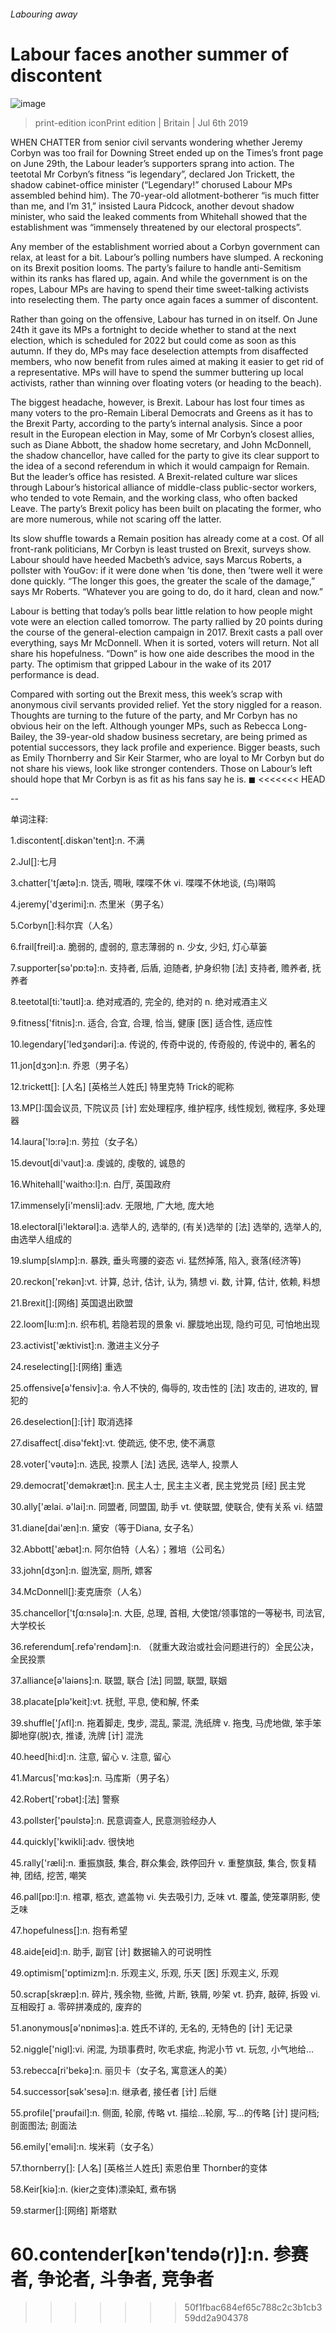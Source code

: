 ###### Labouring away
# Labour faces another summer of discontent 
![image](images/20190706_BRP503.jpg) 
> print-edition iconPrint edition | Britain | Jul 6th 2019 
WHEN CHATTER from senior civil servants wondering whether Jeremy Corbyn was too frail for Downing Street ended up on the Times’s front page on June 29th, the Labour leader’s supporters sprang into action. The teetotal Mr Corbyn’s fitness “is legendary”, declared Jon Trickett, the shadow cabinet-office minister (“Legendary!” chorused Labour MPs assembled behind him). The 70-year-old allotment-botherer “is much fitter than me, and I’m 31,” insisted Laura Pidcock, another devout shadow minister, who said the leaked comments from Whitehall showed that the establishment was “immensely threatened by our electoral prospects”. 
Any member of the establishment worried about a Corbyn government can relax, at least for a bit. Labour’s polling numbers have slumped. A reckoning on its Brexit position looms. The party’s failure to handle anti-Semitism within its ranks has flared up, again. And while the government is on the ropes, Labour MPs are having to spend their time sweet-talking activists into reselecting them. The party once again faces a summer of discontent. 
Rather than going on the offensive, Labour has turned in on itself. On June 24th it gave its MPs a fortnight to decide whether to stand at the next election, which is scheduled for 2022 but could come as soon as this autumn. If they do, MPs may face deselection attempts from disaffected members, who now benefit from rules aimed at making it easier to get rid of a representative. MPs will have to spend the summer buttering up local activists, rather than winning over floating voters (or heading to the beach). 
The biggest headache, however, is Brexit. Labour has lost four times as many voters to the pro-Remain Liberal Democrats and Greens as it has to the Brexit Party, according to the party’s internal analysis. Since a poor result in the European election in May, some of Mr Corbyn’s closest allies, such as Diane Abbott, the shadow home secretary, and John McDonnell, the shadow chancellor, have called for the party to give its clear support to the idea of a second referendum in which it would campaign for Remain. But the leader’s office has resisted. A Brexit-related culture war slices through Labour’s historical alliance of middle-class public-sector workers, who tended to vote Remain, and the working class, who often backed Leave. The party’s Brexit policy has been built on placating the former, who are more numerous, while not scaring off the latter. 
Its slow shuffle towards a Remain position has already come at a cost. Of all front-rank politicians, Mr Corbyn is least trusted on Brexit, surveys show. Labour should have heeded Macbeth’s advice, says Marcus Roberts, a pollster with YouGov: if it were done when ’tis done, then ’twere well it were done quickly. “The longer this goes, the greater the scale of the damage,” says Mr Roberts. “Whatever you are going to do, do it hard, clean and now.” 
Labour is betting that today’s polls bear little relation to how people might vote were an election called tomorrow. The party rallied by 20 points during the course of the general-election campaign in 2017. Brexit casts a pall over everything, says Mr McDonnell. When it is sorted, voters will return. Not all share his hopefulness. “Down” is how one aide describes the mood in the party. The optimism that gripped Labour in the wake of its 2017 performance is dead. 
Compared with sorting out the Brexit mess, this week’s scrap with anonymous civil servants provided relief. Yet the story niggled for a reason. Thoughts are turning to the future of the party, and Mr Corbyn has no obvious heir on the left. Although younger MPs, such as Rebecca Long-Bailey, the 39-year-old shadow business secretary, are being primed as potential successors, they lack profile and experience. Bigger beasts, such as Emily Thornberry and Sir Keir Starmer, who are loyal to Mr Corbyn but do not share his views, look like stronger contenders. Those on Labour’s left should hope that Mr Corbyn is as fit as his fans say he is. ◼ 
<<<<<<< HEAD
-- 
 单词注释:
1.discontent[.diskәn'tent]:n. 不满 
2.Jul[]:七月 
3.chatter['tʃætә]:n. 饶舌, 啁啾, 喋喋不休 vi. 喋喋不休地谈, (鸟)啭鸣 
4.jeremy['dʒerimi]:n. 杰里米（男子名） 
5.Corbyn[]:科尔宾（人名） 
6.frail[freil]:a. 脆弱的, 虚弱的, 意志薄弱的 n. 少女, 少妇, 灯心草篓 
7.supporter[sә'pɒ:tә]:n. 支持者, 后盾, 迫随者, 护身织物 [法] 支持者, 赡养者, 抚养者 
8.teetotal[ti:'tәutl]:a. 绝对戒酒的, 完全的, 绝对的 n. 绝对戒酒主义 
9.fitness['fitnis]:n. 适合, 合宜, 合理, 恰当, 健康 [医] 适合性, 适应性 
10.legendary['ledʒәndәri]:a. 传说的, 传奇中说的, 传奇般的, 传说中的, 著名的 
11.jon[dʒɔn]:n. 乔恩（男子名） 
12.trickett[]: [人名] [英格兰人姓氏] 特里克特 Trick的昵称 
13.MP[]:国会议员, 下院议员 [计] 宏处理程序, 维护程序, 线性规划, 微程序, 多处理器 
14.laura['lɔ:rә]:n. 劳拉（女子名） 
15.devout[di'vaut]:a. 虔诚的, 虔敬的, 诚恳的 
16.Whitehall['waithɔ:l]:n. 白厅, 英国政府 
17.immensely[i'mensli]:adv. 无限地, 广大地, 庞大地 
18.electoral[i'lektәrәl]:a. 选举人的, 选举的, (有关)选举的 [法] 选举的, 选举人的, 由选举人组成的 
19.slump[slʌmp]:n. 暴跌, 垂头弯腰的姿态 vi. 猛然掉落, 陷入, 衰落(经济等) 
20.reckon['rekәn]:vt. 计算, 总计, 估计, 认为, 猜想 vi. 数, 计算, 估计, 依赖, 料想 
21.Brexit[]:[网络] 英国退出欧盟 
22.loom[lu:m]:n. 织布机, 若隐若现的景象 vi. 朦胧地出现, 隐约可见, 可怕地出现 
23.activist['æktivist]:n. 激进主义分子 
24.reselecting[]:[网络] 重选 
25.offensive[ә'fensiv]:a. 令人不快的, 侮辱的, 攻击性的 [法] 攻击的, 进攻的, 冒犯的 
26.deselection[]:[计] 取消选择 
27.disaffect[.disә'fekt]:vt. 使疏远, 使不忠, 使不满意 
28.voter['vәutә]:n. 选民, 投票人 [法] 选民, 选举人, 投票人 
29.democrat['demәkræt]:n. 民主人士, 民主主义者, 民主党党员 [经] 民主党 
30.ally['ælai. ә'lai]:n. 同盟者, 同盟国, 助手 vt. 使联盟, 使联合, 使有关系 vi. 结盟 
31.diane[dai'æn]:n. 黛安（等于Diana, 女子名） 
32.Abbott['æbət]:n. 阿尔伯特（人名）；雅培（公司名） 
33.john[dʒɔn]:n. 盥洗室, 厕所, 嫖客 
34.McDonnell[]:麦克唐奈（人名） 
35.chancellor['tʃɑ:nsәlә]:n. 大臣, 总理, 首相, 大使馆/领事馆的一等秘书, 司法官, 大学校长 
36.referendum[.refә'rendәm]:n. （就重大政治或社会问题进行的）全民公决，全民投票 
37.alliance[ә'laiәns]:n. 联盟, 联合 [法] 同盟, 联盟, 联姻 
38.placate[plә'keit]:vt. 抚慰, 平息, 使和解, 怀柔 
39.shuffle['ʃʌfl]:n. 拖着脚走, 曳步, 混乱, 蒙混, 洗纸牌 v. 拖曳, 马虎地做, 笨手笨脚地穿(脱)衣, 推诿, 洗牌 [计] 混洗 
40.heed[hi:d]:n. 注意, 留心 v. 注意, 留心 
41.Marcus['mɑ:kәs]:n. 马库斯（男子名） 
42.Robert['rɔbәt]:[法] 警察 
43.pollster['pәulstә]:n. 民意调查人, 民意测验经办人 
44.quickly['kwikli]:adv. 很快地 
45.rally['ræli]:n. 重振旗鼓, 集合, 群众集会, 跌停回升 v. 重整旗鼓, 集合, 恢复精神, 团结, 挖苦, 嘲笑 
46.pall[pɒ:l]:n. 棺罩, 柩衣, 遮盖物 vi. 失去吸引力, 乏味 vt. 覆盖, 使笼罩阴影, 使乏味 
47.hopefulness[]:n. 抱有希望 
48.aide[eid]:n. 助手, 副官 [计] 数据输入的可说明性 
49.optimism['ɒptimizm]:n. 乐观主义, 乐观, 乐天 [医] 乐观主义, 乐观 
50.scrap[skræp]:n. 碎片, 残余物, 些微, 片断, 铁屑, 吵架 vt. 扔弃, 敲碎, 拆毁 vi. 互相殴打 a. 零碎拼凑成的, 废弃的 
51.anonymous[ә'nɒnimәs]:a. 姓氏不详的, 无名的, 无特色的 [计] 无记录 
52.niggle['nigl]:vi. 闲混, 为琐事费时, 吹毛求疵, 拘泥小节 vt. 玩忽, 小气地给... 
53.rebecca[ri'bekә]:n. 丽贝卡（女子名, 寓意迷人的美） 
54.successor[sәk'sesә]:n. 继承者, 接任者 [计] 后继 
55.profile['prәufail]:n. 侧面, 轮廓, 传略 vt. 描绘...轮廓, 写...的传略 [计] 提问档; 剖面图法; 剖面法 
56.emily['emәli]:n. 埃米莉（女子名） 
57.thornberry[]: [人名] [英格兰人姓氏] 索恩伯里 Thornber的变体 
58.Keir[kiә]:n. (kier之变体)漂染缸, 煮布锅 
59.starmer[]:[网络] 斯塔默 
60.contender[kәn'tendә(r)]:n. 参赛者, 争论者, 斗争者, 竞争者 
=======
>>>>>>> 50f1fbac684ef65c788c2c3b1cb359dd2a904378
